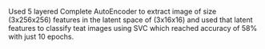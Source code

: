 Used 5 layered Complete AutoEncoder to extract image of size (3x256x256) features in the latent space of (3x16x16) and used that latent features to classify teat images using SVC which reached accuracy of 58% with just 10 epochs.
